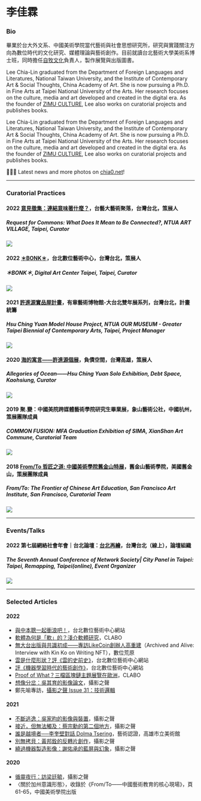 # 李佳霖
### Bio

畢業於台大外文系、中國美術學院當代藝術與社會思想研究所，研究與實踐關注方向為數位時代的文化研究、媒體理論與藝術創作。目前就讀台北藝術大學美術系博士班，同時擔任[自牧文化](https://zimu-culture.com/)負責人，製作展覽與出版圖書。

Lee Chia-Lin graduated from the Department of Foreign Languages and Literatures, National Taiwan University, and the Institute of Contemporary Art & Social Thoughts, China Academy of Art. She is now pursuing a Ph.D. in Fine Arts at Taipei National University of the Arts. Her research focuses on the culture, media and art developed and created in the digital era. As the founder of [ZIMU CULTURE](https://zimu-culture.com/), Lee also works on curatorial projects and publishes books.


Lee Chia-Lin graduated from the Department of Foreign Languages and Literatures, National Taiwan University, and the Institute of Contemporary Art & Social Thoughts, China Academy of Art. She is now pursuing a Ph.D. in Fine Arts at Taipei National University of the Arts. Her research focuses on the culture, media and art developed and created in the digital era. As the founder of [ZIMU CULTURE](https://zimu-culture.com/), Lee also works on curatorial projects and publishes books.

🏄🏻‍♀️ Latest news and more photos on [chia0.net](https://chia0.net/)!

---

### Curatorial Practices
#### 2022 [意見徵集：連結意味著什麼？](https://museum.ntua.edu.tw/c01.asp?kk=3103)，台藝大藝術聚落，台灣台北，策展人
##### Request for Commons: What Does It Mean to Be Connected?, NTUA ART VILLAGE, Taipei, Curator
![](https://i.imgur.com/aVxhuw7.jpg)

#### 2022 [＊BONK＊](https://dac.taipei/project/bonk/)，台北數位藝術中心，台灣台北，策展人
##### ＊BONK＊, Digital Art Center Taipei, Taipei, Curator

![](https://i.imgur.com/emt8iis.jpg)

#### 2021 [許進源實品屋計畫](https://hsuchingyuan.art/show-house-project)，有章藝術博物館-大台北雙年展系列，台灣台北，計畫統籌
##### Hsu Ching Yuan Model House Project, NTUA OUR MUSEUM - Greater Taipei Biennial of Contemporary Arts, Taipei, Project Manager
![](https://i.imgur.com/g0vOPkP.jpg)

#### 2020 [海的寓言——許進源個展](https://hsuchingyuan.art/allegories-of-ocean)，負債空間，台灣高雄，策展人
##### Allegories of Ocean——Hsu Ching Yuan Solo Exhibition, Debt Space, Kaohsiung, Curator
![](https://pro2-bar-s3-cdn-cf6.myportfolio.com/254accee-9ec3-446e-8e10-607481f5b948/a6aa4143-5a2f-40b5-8ab4-8ae32e16e7de_rw_1920.jpg?h=c33a1eed4aa1fbd686133d5bbd7a7c5c)

#### 2019 聚.變：中國美院跨媒體藝術學院研究生畢業展，象山藝術公社，中國杭州，策展團隊成員
##### COMMON FUSION: MFA Graduation Exhibition of SIMA, XianShan Art Commune, Curatorial Team

![](https://i.imgur.com/oSoyFiw.jpg)

#### 2018 [From/To 哲匠之道: 中國美術學院舊金山特展](https://www.e-flux.com/announcements/226938/from-to-the-frontier-of-chinese-art-education/)，舊金山藝術學院，美國舊金山，策展團隊成員
##### From/To: The Frontier of Chinese Art Education, San Francisco Art Institute, San Francisco, Curatorial Team

![](https://i.imgur.com/8VU1Gcy.jpg)

---

### Events/Talks
#### 2022 第七屆網絡社會年會｜台北論壇：[台北再繪](https://www.caa-ins.org/archives/9845)，台灣台北（線上），論壇組織
##### The Seventh Annual Conference of Network Society| City Panel in Taipei: Taipei, Remapping, Taipei(online), Event Organizer
![](https://i0.wp.com/www.caa-ins.org/wp-content/uploads/2022/11/%E5%8F%B0%E5%8C%97%E8%AE%BA%E5%9D%9B%E6%B5%B7%E6%8A%A5-1-scaled.jpg?resize=1448%2C2048&ssl=1)

---

### Selected Articles
#### 2022
* [與中本聰一起衝浪吧！](https://dac.taipei/%e7%b7%9a%e4%b8%8a%e5%b0%88%e6%96%87/%e8%88%87%e4%b8%ad%e6%9c%ac%e8%81%b0%e4%b8%80%e8%b5%b7%e8%a1%9d%e6%b5%aa%e5%90%a7%ef%bc%81/)，台北數位藝術中心網站
* [軟體為何是「軟」的？淺介軟體研究](https://mag.clab.org.tw/clabo-article/introduction-of-software-studies)，CLABO
* [無大台出版與共識初成——專訪LikeCoin創辦人高重建](https://www.heath.tw/nml-article/archived-and-alive-interview-with-kin-ko-on-writing-nft/)（Archived and Alive: Interview with Kin Ko on Writing NFT），數位荒原
* [雲是什麼形狀？評《雲的史前史》](https://dac.taipei/%e7%b7%9a%e4%b8%8a%e5%b0%88%e6%96%87/%e9%9b%b2%e6%98%af%e4%bb%80%e9%ba%bc%e5%bd%a2%e7%8b%80%ef%bc%9f%e8%a9%95%e3%80%8a%e9%9b%b2%e7%9a%84%e5%8f%b2%e5%89%8d%e5%8f%b2%e3%80%8b/?fbclid=IwAR0SDsJNIRg29xLGfQDauCKfJcFgvItBMQzHoQ2YPnVN7VwslwGpamX_9f0)，台北數位藝術中心網站
* [評《機器學習時代的藝術創作》](https://dac.taipei/%e7%b7%9a%e4%b8%8a%e5%b0%88%e6%96%87/%e8%a9%95%e3%80%8a%e6%a9%9f%e5%99%a8%e5%ad%b8%e7%bf%92%e6%99%82%e4%bb%a3%e7%9a%84%e8%97%9d%e8%a1%93%e5%89%b5%e4%bd%9c%e3%80%8b/?fbclid=IwAR2SmME9Nwt2uf9UTfJMPNaODqOcqGMpbptyUERLjUhUSe7MGQbOP13YSpI)，台北數位藝術中心網站
* [Proof of What？三檔區塊鏈主題展覽在歐洲](https://mag.clab.org.tw/clabo-article/proof-of-what-three-exhibitions-about-blockchain/)，CLABO
* [想像分岔：吳其育的影像論文](https://vopmagazine.com/wcy/)，攝影之聲
* 鄭先喻專訪，[攝影之聲 Issue 31：技術邏輯](https://vopmagazine.com/vop031/)

#### 2021
* [不斷逃逸：吳家昀的影像與裝置](https://vopmagazine.com/wyu/)，攝影之聲
* [接近，但無法觸及：蔡宗勳的第二個地方](https://vopmagazine.com/tth/)，攝影之聲
* [誰是越境者──李奎壁對話 Dolma Tsering](https://www.kmfa.gov.tw/ArtAccrediting/ArtArticleDetail.aspx?Cond=4bb35a2e-e0fa-4c73-91f2-1ac62473b6c7)，藝術認證，高雄市立美術館
* [別無拷貝：黃邦銓的反轉片創作](https://vopmagazine.com/hpc/)，攝影之聲
* [繞過機器製造影像：謝佑承的藍屏與幻象](https://vopmagazine.com/yc/)，攝影之聲

#### 2020
* [循靈夜行：訪梁廷毓](https://vopmagazine.com/lty/)，攝影之聲
* 〈關於加州意識形態〉，收錄於《From/To——中國藝術教育的核心現場》，頁61-65，中國美術學院出版
